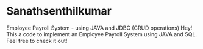 # Sanathsenthilkumar
Employee Payroll System - using JAVA and JDBC (CRUD operations)
Hey! This a code to implement an Employee Payroll System using JAVA and SQL. Feel free to check it out!
